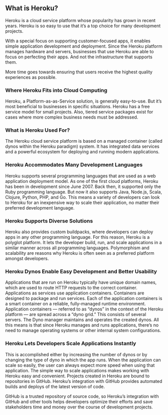 ## What is Heroku?

 Heroku is a cloud service platform whose popularity has grown in recent years. Heroku is so easy to use that it’s a top choice for many development projects.

 With a special focus on supporting customer-focused apps, it enables simple application development and deployment. Since the Heroku platform manages hardware and servers, businesses that use Heroku are able to focus on perfecting their apps. And not the infrastructure that supports them.

 More time goes towards ensuring that users receive the highest quality experiences as possible.


### Where Heroku Fits into Cloud Computing

Heroku, a Platform-as-as-Service solution, is generally easy-to-use. But it’s most beneficial to businesses in specific situations.
Heroku has a free service model for small projects. Also, tiered service packages exist for cases where more complex business needs must be addressed.


### What is Heroku Used For?

The Heroku cloud service platform is based on a managed container (called dynos within the Heroku paradigm) system.
It has integrated data services and a powerful ecosystem for deploying and running modern applications.

### Heroku Accommodates Many Development Languages

Heroku supports several programming languages that are used as a web application deployment model. As one of the first cloud platforms, Heroku has been in development since June 2007. Back then,
it supported only the Ruby programming language.
But now it also supports Java, Node.js, Scala, Clojure, Python, PHP, and Go.
This means a variety of developers can look to Heroku for an inexpensive way to scale their application, no matter their preferred development language.

### Heroku Supports Diverse Solutions

Heroku also provides custom buildpacks, where developers can deploy apps in any other programming language. For this reason,
Heroku is a polyglot platform. It lets the developer build, run, and scale applications in a similar manner across all programming languages.
Polymorphism and scalability are reasons why Heroku is often seen as a preferred platform amongst developers.

### Heroku Dynos Enable Easy Development and Better Usability

Applications that are run on Heroku typically have unique domain names, which are used to route HTTP requests to the correct container.
Applications as services use application containers. Containers are designed to package and run services.
Each of the application containers is а smart container on a reliable, fully-managed runtime environment.
Application containers — referred to as “dynos” in the context of the Heroku platform — are spread across a “dyno grid.” This consists of several servers.
The Dyno manager maintains and operates the created dynos.
All this means is that since Heroku manages and runs applications, there’s no need to manage operating systems or other internal system configurations.

### Heroku Lets Developers Scale Applications Instantly

This is accomplished either by increasing the number of dynos or by changing the type of dyno in which the app runs.
When the application can scale so easily, the user can always expect more speed when using that application.
The simple way to scale applications makes working with Heroku easy and convenient.
Projects created in Heroku are bound to repositories in GitHub.
Heroku’s integration with GitHub provides automated builds and deploys of the latest version of code.

GitHub is a trusted repository of source code, so Heroku’s integration with GitHub and other tools helps developers optimize their efforts
and save stakeholders time and money over the course of development projects.
